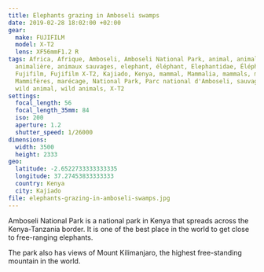 ```yaml
---
title: Elephants grazing in Amboseli swamps
date: 2019-02-28 18:02:00 +02:00
gear:
  make: FUJIFILM
  model: X-T2
  lens: XF56mmF1.2 R
tags: Africa, Afrique, Amboseli, Amboseli National Park, animal, animal sauvage,
  animalière, animaux sauvages, elephant, éléphant, Elephantidae, Éléphantidés,
  Fujifilm, Fujifilm X-T2, Kajiado, Kenya, mammal, Mammalia, mammals, mammifère,
  Mammifères, marécage, National Park, Parc national d'Amboseli, sauvage, swamp,
  wild animal, wild animals, X-T2
settings:
  focal_length: 56
  focal_length_35mm: 84
  iso: 200
  aperture: 1.2
  shutter_speed: 1/26000
dimensions:
  width: 3500
  height: 2333
geo:
  latitude: -2.6522733333333335
  longitude: 37.27453833333333
  country: Kenya
  city: Kajiado
file: elephants-grazing-in-amboseli-swamps.jpg
---
```


Amboseli National Park is a national park in Kenya that spreads across the Kenya-Tanzania border. It is one of the best place in the world to get close to free-ranging elephants.

The park also has views of Mount Kilimanjaro, the highest free-standing mountain in the world.
